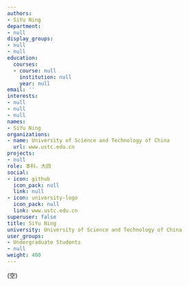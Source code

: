 ```yaml
---
authors:
- SiYu Ning
department:
- null
display_groups:
- null
- null
education:
  courses:
  - course: null
    institution: null
    year: null
email: ''
interests:
- null
- null
- null
names:
- SiYu Ning
organizations:
- name: University of Science and Technology of China
  url: www.ustc.edu.cn
projects:
- null
role: 本科，大四
social:
- icon: github
  icon_pack: null
  link: null
- icon: university-logo
  icon_pack: null
  link: www.ustc.edu.cn
superuser: false
title: SiYu Ning
university: University of Science and Technology of China
user_groups:
- Undergraduate Students
- null
weight: 400
---
```


(空)
